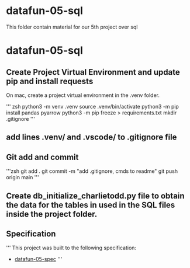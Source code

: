 # datafun-05-sql
This folder contain material for our 5th project over sql
# datafun-05-sql
## Create Project Virtual Environment and update pip and install requests

On mac, create a project virtual environment in the .venv folder. 

''' zsh
python3 -m venv .venv
source .venv/bin/activate
python3 -m pip install pandas pyarrow
python3 -m pip freeze > requirements.txt
mkdir .gitignore
'''
## add lines .venv/ and .vscode/ to .gitignore file

## Git add and commit

'''zsh
git add .
git commit -m "add .gitignore, cmds to readme"
git push origin main
'''

## Create db_initialize_charlietodd.py file to obtain the data for the tables in used in the SQL files inside the project folder. 

## Specification
'''
This project was built to the following specification:

- [datafun-05-spec](https://github.com/denisecase/datafun-05-spec)
'''
